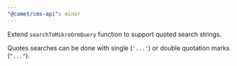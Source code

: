 ```yaml
---
"@comet/cms-api": minor
---
```


Extend `searchToMikroOrmQuery` function to support quoted search strings.

Quotes searches can be done with single (`'...'`) or double quotation marks (`"..."`).
